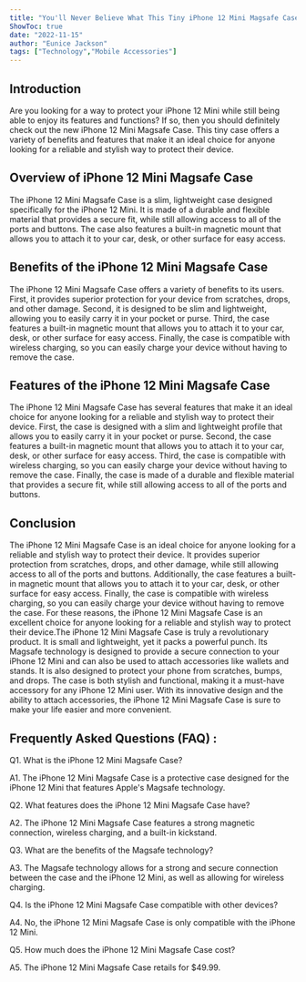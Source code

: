 ```yaml
---
title: "You'll Never Believe What This Tiny iPhone 12 Mini Magsafe Case Can Do!"
ShowToc: true 
date: "2022-11-15"
author: "Eunice Jackson" 
tags: ["Technology","Mobile Accessories"]
---
```

## Introduction
Are you looking for a way to protect your iPhone 12 Mini while still being able to enjoy its features and functions? If so, then you should definitely check out the new iPhone 12 Mini Magsafe Case. This tiny case offers a variety of benefits and features that make it an ideal choice for anyone looking for a reliable and stylish way to protect their device.

## Overview of iPhone 12 Mini Magsafe Case
The iPhone 12 Mini Magsafe Case is a slim, lightweight case designed specifically for the iPhone 12 Mini. It is made of a durable and flexible material that provides a secure fit, while still allowing access to all of the ports and buttons. The case also features a built-in magnetic mount that allows you to attach it to your car, desk, or other surface for easy access.

## Benefits of the iPhone 12 Mini Magsafe Case
The iPhone 12 Mini Magsafe Case offers a variety of benefits to its users. First, it provides superior protection for your device from scratches, drops, and other damage. Second, it is designed to be slim and lightweight, allowing you to easily carry it in your pocket or purse. Third, the case features a built-in magnetic mount that allows you to attach it to your car, desk, or other surface for easy access. Finally, the case is compatible with wireless charging, so you can easily charge your device without having to remove the case.

## Features of the iPhone 12 Mini Magsafe Case
The iPhone 12 Mini Magsafe Case has several features that make it an ideal choice for anyone looking for a reliable and stylish way to protect their device. First, the case is designed with a slim and lightweight profile that allows you to easily carry it in your pocket or purse. Second, the case features a built-in magnetic mount that allows you to attach it to your car, desk, or other surface for easy access. Third, the case is compatible with wireless charging, so you can easily charge your device without having to remove the case. Finally, the case is made of a durable and flexible material that provides a secure fit, while still allowing access to all of the ports and buttons.

## Conclusion
The iPhone 12 Mini Magsafe Case is an ideal choice for anyone looking for a reliable and stylish way to protect their device. It provides superior protection from scratches, drops, and other damage, while still allowing access to all of the ports and buttons. Additionally, the case features a built-in magnetic mount that allows you to attach it to your car, desk, or other surface for easy access. Finally, the case is compatible with wireless charging, so you can easily charge your device without having to remove the case. For these reasons, the iPhone 12 Mini Magsafe Case is an excellent choice for anyone looking for a reliable and stylish way to protect their device.The iPhone 12 Mini Magsafe Case is truly a revolutionary product. It is small and lightweight, yet it packs a powerful punch. Its Magsafe technology is designed to provide a secure connection to your iPhone 12 Mini and can also be used to attach accessories like wallets and stands. It is also designed to protect your phone from scratches, bumps, and drops. The case is both stylish and functional, making it a must-have accessory for any iPhone 12 Mini user. With its innovative design and the ability to attach accessories, the iPhone 12 Mini Magsafe Case is sure to make your life easier and more convenient.

## Frequently Asked Questions (FAQ) :
Q1. What is the iPhone 12 Mini Magsafe Case?

A1. The iPhone 12 Mini Magsafe Case is a protective case designed for the iPhone 12 Mini that features Apple's Magsafe technology. 

Q2. What features does the iPhone 12 Mini Magsafe Case have?

A2. The iPhone 12 Mini Magsafe Case features a strong magnetic connection, wireless charging, and a built-in kickstand. 

Q3. What are the benefits of the Magsafe technology?

A3. The Magsafe technology allows for a strong and secure connection between the case and the iPhone 12 Mini, as well as allowing for wireless charging. 

Q4. Is the iPhone 12 Mini Magsafe Case compatible with other devices?

A4. No, the iPhone 12 Mini Magsafe Case is only compatible with the iPhone 12 Mini. 

Q5. How much does the iPhone 12 Mini Magsafe Case cost?

A5. The iPhone 12 Mini Magsafe Case retails for $49.99.


